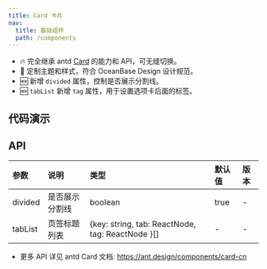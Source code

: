 ```yaml
---
title: Card 卡片
nav:
  title: 基础组件
  path: /components
---
```


- 🔥 完全继承 antd [Card](https://ant.design/components/card-cn) 的能力和 API，可无缝切换。
- 💄 定制主题和样式，符合 OceanBase Design 设计规范。
- 🆕 新增 `divided` 属性，控制是否展示分割线。
- 🆕 `tabList` 新增 `tag` 属性，用于设置选项卡后面的标签。

## 代码演示

<code src="./demo/basic.tsx" title="典型卡片" description="包含标题、内容、操作区域。"></code>

<code src="./demo/border-less.tsx" title="无边框" description="带有阴影，通常位于灰色背景之上。"></code>

<code src="./demo/no-divider.tsx" title="无分割线" description="去掉卡片头部和内容区的分割线。"></code>

<code src="./demo/inner.tsx" title="嵌套卡片" description="多层级展示，支持多种内部卡片样式。"></code>

<code src="./demo/grid.tsx" title="网格型内嵌卡片"></code>

<code src="./demo/tabs.tsx" title="带页签的卡片" description="页签可设置选项卡后面的标签。"></code>

<code src="./demo/config-provider.tsx" title="ConfigProvider" description="用于调试内部的 ConfigProvider 是否表现正常，需要连续触发 2 次及以上，观察第二个弹窗是否正常展示" debug></code>

<code src="../table/demo/card-table.tsx" title="和 Table 组合使用"></code>

## API

| 参数    | 说明           | 类型                                             | 默认值 | 版本 |
| :------ | :------------- | :----------------------------------------------- | :----- | :--- |
| divided | 是否展示分割线 | boolean                                          | true   | -    |
| tabList | 页签标题列表   | {key: string, tab: ReactNode, tag: ReactNode }[] | -      | -    |

- 更多 API 详见 antd Card 文档: https://ant.design/components/card-cn
